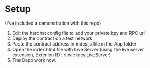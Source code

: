 # Setup
(I've included a demonstration with this repo)

1. Edit the hardhat config file to add your private key and RPC url
2. Deploy the contract on a test network
3. Paste the contract address in indes.js file in the App folder
4. Open the index.html file with Live Server (using the live server extension, Extenion ID : ritwickdey.LiveServer)
5. The Dapp work now.
